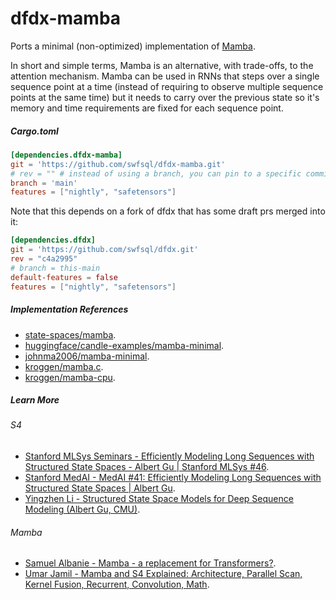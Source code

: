 # dfdx-mamba

Ports a minimal (non-optimized) implementation of [Mamba](https://arxiv.org/abs/2312.00752).

In short and simple terms, Mamba is an alternative, with trade-offs, to the attention mechanism. Mamba can be used in RNNs that steps over a single sequence point at a time (instead of requiring to observe multiple sequence points at the same time) but it needs to carry over the previous state so it's memory and time requirements are fixed for each sequence point.

##### Cargo.toml

```toml
[dependencies.dfdx-mamba]
git = 'https://github.com/swfsql/dfdx-mamba.git'
# rev = "" # instead of using a branch, you can pin to a specific commit
branch = 'main'
features = ["nightly", "safetensors"]
```

Note that this depends on a fork of dfdx that has some draft prs merged into it:
```toml
[dependencies.dfdx]
git = 'https://github.com/swfsql/dfdx.git'
rev = "c4a2995"
# branch = this-main
default-features = false
features = ["nightly", "safetensors"]
```

##### Implementation References

- [state-spaces/mamba](https://github.com/state-spaces/mamba/blob/main/mamba_ssm/modules/mamba_simple.py).
- [huggingface/candle-examples/mamba-minimal](https://github.com/huggingface/candle/blob/fd7c8565646039e35925b8730d27ddad195d7e73/candle-examples/examples/mamba-minimal/).
- [johnma2006/mamba-minimal](https://github.com/johnma2006/mamba-minimal/blob/61f01953ca153f8c4a850d7111beecbf4be9cee1/).
- [kroggen/mamba.c](https://github.com/kroggen/mamba.c/blob/learning/mamba.c).
- [kroggen/mamba-cpu](https://github.com/kroggen/mamba-cpu/blob/recurrent-only/mamba_ssm/mamba_simple.py).

##### Learn More
###### S4
- [Stanford MLSys Seminars - Efficiently Modeling Long Sequences with Structured State Spaces - Albert Gu | Stanford MLSys #46](https://www.youtube.com/watch?v=EvQ3ncuriCM).
- [Stanford MedAI - MedAI #41: Efficiently Modeling Long Sequences with Structured State Spaces | Albert Gu](https://www.youtube.com/watch?v=luCBXCErkCs).
- [Yingzhen Li - Structured State Space Models for Deep Sequence Modeling (Albert Gu, CMU)](https://www.youtube.com/watch?v=OpJMn8T7Z34).

###### Mamba
- [Samuel Albanie - Mamba - a replacement for Transformers?](https://www.youtube.com/watch?v=ouF-H35atOY).
- [Umar Jamil - Mamba and S4 Explained: Architecture, Parallel Scan, Kernel Fusion, Recurrent, Convolution, Math](https://www.youtube.com/watch?v=8Q_tqwpTpVU).
